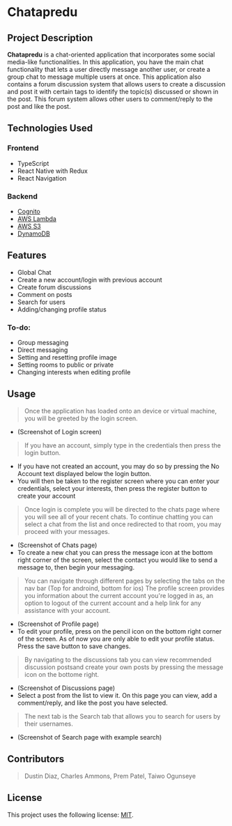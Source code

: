 # Chatapredu

## Project Description

**Chatapredu** is a chat-oriented application that incorporates some social media-like functionalities. In this application, you have the main chat functionality that lets a user directly message another user, or create a group chat to message multiple users at once. This application also contains a forum discussion system that allows users to create a discussion and post it with certain tags to identify the topic(s) discussed or shown in the post. This forum system allows other users to comment/reply to the post and like the post.

## Technologies Used

### Frontend

* TypeScript
* React Native with Redux
* React Navigation

### Backend

* [Cognito](https://aws.amazon.com/cognito/)
* [AWS Lambda](https://aws.amazon.com/lambda/)
* [AWS S3](https://aws.amazon.com/s3/)
* [DynamoDB](https://aws.amazon.com/dynamodb/)

## Features

* Global Chat
* Create a new account/login with previous account
* Create forum discussions
* Comment on posts
* Search for users
* Adding/changing profile status

### To-do:

* Group messaging
* Direct messaging
* Setting and resetting profile image
* Setting rooms to public or private
* Changing interests when editing profile

## Usage

> Once the application has loaded onto an device or virtual machine, you will be greeted by the login screen.
   - (Screenshot of Login screen)
> If you have an account, simply type in the credentials then press the login button.
   - If you have not created an account, you may do so by pressing the No Account text displayed below the login button.
   - You will then be taken to the register screen where you can enter your credentials, select your interests, then press the register button to create your account
> Once login is complete you will be directed to the chats page where you will see all of your recent chats.
> To continue chatting you can select a chat from the list and once redirected to that room, you may proceed with your messages.
   - (Screenshot of Chats page)
   - To create a new chat you can press the message icon at the bottom right corner of the screen, select the contact you would like to send a message to, then begin      your messaging.
> You can navigate through different pages by selecting the tabs on the nav bar (Top for androind, bottom for ios)
> The profile screen provides you information about the current account you're logged in as, an option to logout of the current account and a help link for any         assistance with your account.
   - (Screenshot of Profile page)
   - To edit your profile, press on the pencil icon on the bottom right corner of the screen. As of now you are only able to edit your profile status. Press the save      button to save changes.
> By navigating to the discussions tab you can view recommended discussion postsand create your own posts by pressing the message icon on the bottome right.
   - (Screenshot of Discussions page)
   - Select a post from the list to view it. On this page you can view, add a comment/reply, and like the post you have selected.
> The next tab is the Search tab that allows you to search for users by their usernames.
   - (Screenshot of Search page with example search)

## Contributors

> Dustin Diaz, 
> Charles Ammons, 
> Prem Patel, 
> Taiwo Ogunseye

## License

This project uses the following license: [MIT](./LICENSE).

